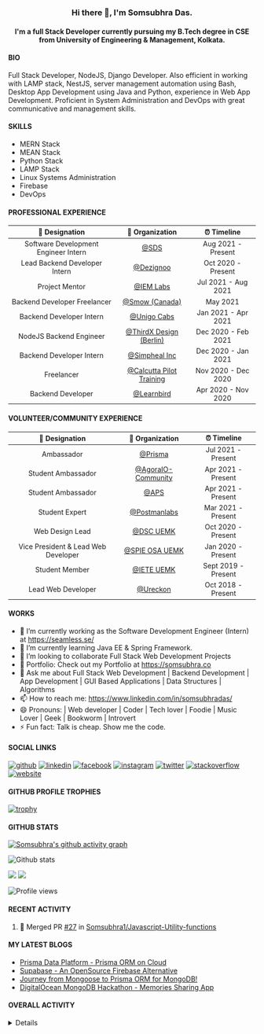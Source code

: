 <h3 align="center"> Hi there 👋, I'm Somsubhra Das. </h3>

<h4 align="center"> I'm a full Stack Developer currently pursuing my B.Tech degree in CSE from University of Engineering & Management, Kolkata.  </h4>

#### BIO

Full Stack Developer, NodeJS, Django Developer. Also efficient in working with LAMP stack, NestJS, server management automation using Bash, Desktop App Development using Java and Python, experience in Web App Development. Proficient in System Administration and DevOps with great communicative and management skills.

#### SKILLS

- MERN Stack
- MEAN Stack
- Python Stack
- LAMP Stack
- Linux Systems Administration
- Firebase
- DevOps

#### PROFESSIONAL EXPERIENCE

|            💼 Designation            |                          🏢 Organization                          |     ⏰ Timeline     |
| :----------------------------------: | :---------------------------------------------------------------: | :-----------------: |
| Software Development Engineer Intern |                   [@SDS](https://seamless.se/)                    | Aug 2021 - Present  |
|    Lead Backend Developer Intern     |                [@Dezignoo](https://dezignoo.com/)                 | Oct 2020 - Present  |
|            Project Mentor            | [@IEM Labs](https://github.com/IEMA-Research-Development-Pvt-Ltd) | Jul 2021 - Aug 2021 |
|     Backend Developer Freelancer     |                 [@Smow (Canada)](http://smow.ca/)                 |      May 2021       |
|       Backend Developer Intern       |         [@Unigo Cabs](https://github.com/UnigoCabs-Dev/)          | Jan 2021 - Apr 2021 |
|       NodeJS Backend Engineer        |         [@ThirdX Design (Berlin)](https://thirdx.design/)         | Dec 2020 - Feb 2021 |
|       Backend Developer Intern       |              [@Simpheal Inc](https://simpheal.com/)               | Dec 2020 - Jan 2021 |
|              Freelancer              |   [@Calcutta Pilot Training](http://calcuttapilottraining.com/)   | Nov 2020 - Dec 2020 |
|          Backend Developer           |              [@Learnbird](https://www.learnbird.in/)              | Apr 2020 - Nov 2020 |

#### VOLUNTEER/COMMUNITY EXPERIENCE

|           💼 Designation            |                      🏢 Organization                       |     ⏰ Timeline     |
| :---------------------------------: | :--------------------------------------------------------: | :-----------------: |
|             Ambassador              |            [@Prisma](https://github.com/prisma)            | Jul 2021 - Present  |
|         Student Ambassador          | [@AgoraIO-Community](https://github.com/AgoraIO-Community) | Apr 2021 - Present  |
|         Student Ambassador          |                  [@APS](https://aps.org)                   | Apr 2021 - Present  |
|           Student Expert            |      [@Postmanlabs](https://github.com/postmanlabs/)       | Mar 2021 - Present  |
|           Web Design Lead           |              [@DSC UEMK](https://dscuemk.co/)              | Oct 2020 - Present  |
| Vice President & Lead Web Developer |         [@SPIE OSA UEMK](http://spieosauemk.team/)         | Jan 2020 - Present  |
|           Student Member            |                       [@IETE UEMK]()                       | Sept 2019 - Present |
|         Lead Web Developer          |              [@Ureckon](https://ureckon.org/)              | Oct 2018 - Present  |

#### WORKS

- 🔭 I’m currently working as the Software Development Engineer (Intern) at https://seamless.se/
- 🌱 I’m currently learning Java EE & Spring Framework.
- 👯 I’m looking to collaborate Full Stack Web Development Projects
- 💼 Portfolio: Check out my Portfolio at https://somsubhra.co
- 💬 Ask me about Full Stack Web Development | Backend Development | App Development | GUI Based Applications | Data Structures | Algorithms
- 📫 How to reach me: https://www.linkedin.com/in/somsubhradas/
- 😄 Pronouns: | Web developer | Coder | Tech lover | Foodie | Music Lover | Geek | Bookworm | Introvert
- ⚡ Fun fact: Talk is cheap. Show me the code.

#### SOCIAL LINKS

<p align="center">

[<img src='https://cdn.jsdelivr.net/npm/simple-icons@3.0.1/icons/github.svg' alt='github' height='40'>](https://github.com/Somsubhra1) [<img src='https://cdn.jsdelivr.net/npm/simple-icons@3.0.1/icons/linkedin.svg' alt='linkedin' height='40'>](https://www.linkedin.com/in/somsubhradas/) [<img src='https://cdn.jsdelivr.net/npm/simple-icons@3.0.1/icons/facebook.svg' alt='facebook' height='40'>](https://www.facebook.com/S0msubhradas) [<img src='https://cdn.jsdelivr.net/npm/simple-icons@3.0.1/icons/instagram.svg' alt='instagram' height='40'>](https://www.instagram.com/somsubhra__das/) [<img src='https://cdn.jsdelivr.net/npm/simple-icons@3.0.1/icons/twitter.svg' alt='twitter' height='40'>](https://twitter.com/Somsubhra1CP) [<img src='https://cdn.jsdelivr.net/npm/simple-icons@3.0.1/icons/stackoverflow.svg' alt='stackoverflow' height='40'>](https://stackoverflow.com/users/10871274/somsubhra-das) [<img src='https://cdn.jsdelivr.net/npm/simple-icons@3.0.1/icons/icloud.svg' alt='website' height='40'>](https://somsubhra.co/)

</p>

#### GITHUB PROFILE TROPHIES

[![trophy](https://github-profile-trophy.vercel.app/?username=Somsubhra1&theme=flat)](https://github.com/ryo-ma/github-profile-trophy)

#### GITHUB STATS

[![Somsubhra's github activity graph](https://activity-graph.herokuapp.com/graph?username=somsubhra1&theme=react-dark)](https://github.com/somsubhra1)

<p align="center">

![Github stats](https://github-readme-stats.vercel.app/api?username=Somsubhra1&show_icons=true)<br>

<img src="https://github-readme-streak-stats.herokuapp.com/?user=Somsubhra1&theme=light" />

<img src="https://github-readme-stats.vercel.app/api/top-langs/?username=Somsubhra1&layout=compact&theme=light" />

![Profile views](https://gpvc.arturio.dev/Somsubhra1)

</p>

#### RECENT ACTIVITY

<!--START_SECTION:activity-->

1. 🎉 Merged PR [#27](https://github.com/Somsubhra1/Javascript-Utility-functions/pull/27) in [Somsubhra1/Javascript-Utility-functions](https://github.com/Somsubhra1/Javascript-Utility-functions)
<!--END_SECTION:activity-->

#### MY LATEST BLOGS

<!-- BLOG-POST-LIST:START -->
- [Prisma Data Platform - Prisma ORM on Cloud](https://dev.to/somsubhra1/prisma-data-platform-prisma-orm-on-cloud-2854)
- [Supabase - An OpenSource Firebase Alternative](https://dev.to/somsubhra1/supabase-an-opensource-firebase-alternative-51h4)
- [Journey from Mongoose to Prisma ORM for MongoDB!](https://dev.to/somsubhra1/journey-from-mongoose-to-prisma-orm-for-mongodb-3j21)
- [DigitalOcean MongoDB Hackathon - Memories Sharing App](https://dev.to/somsubhra1/digitalocean-mongodb-hackathon-memories-sharing-app-2kne)
<!-- BLOG-POST-LIST:END -->

#### OVERALL ACTIVITY

<details>
<!--START_SECTION:waka-->
**🐱 My GitHub Data** 

> 🏆 1,393 Contributions in the Year 2021
 > 
> 📦 246.0 kB Used in GitHub's Storage 
 > 
> 🚫 Not Opted to Hire
 > 
> 📜 153 Public Repositories 
 > 
> 🔑 13 Private Repositories  
 > 
**I'm a Night 🦉** 

```text
🌞 Morning    169 commits    ██░░░░░░░░░░░░░░░░░░░░░░░   10.99% 
🌆 Daytime    561 commits    █████████░░░░░░░░░░░░░░░░   36.48% 
🌃 Evening    608 commits    ██████████░░░░░░░░░░░░░░░   39.53% 
🌙 Night      200 commits    ███░░░░░░░░░░░░░░░░░░░░░░   13.0%

```
📅 **I'm Most Productive on Saturday** 

```text
Monday       165 commits    ██░░░░░░░░░░░░░░░░░░░░░░░   10.73% 
Tuesday      206 commits    ███░░░░░░░░░░░░░░░░░░░░░░   13.39% 
Wednesday    170 commits    ██░░░░░░░░░░░░░░░░░░░░░░░   11.05% 
Thursday     242 commits    ████░░░░░░░░░░░░░░░░░░░░░   15.73% 
Friday       235 commits    ███░░░░░░░░░░░░░░░░░░░░░░   15.28% 
Saturday     261 commits    ████░░░░░░░░░░░░░░░░░░░░░   16.97% 
Sunday       259 commits    ████░░░░░░░░░░░░░░░░░░░░░   16.84%

```


📊 **This Week I Spent My Time On** 

```text
💬 Programming Languages: 
JavaScript               1 hr 6 mins         ██████████████████░░░░░░░   74.87% 
Properties               15 mins             ████░░░░░░░░░░░░░░░░░░░░░   17.28% 
Other                    5 mins              █░░░░░░░░░░░░░░░░░░░░░░░░   5.66% 
Java                     1 min               ░░░░░░░░░░░░░░░░░░░░░░░░░   2.18% 
Text                     0 secs              ░░░░░░░░░░░░░░░░░░░░░░░░░   0.0%

🔥 Editors: 
VS Code                  1 hr 10 mins        ████████████████████░░░░░   80.28% 
IntelliJ                 17 mins             █████░░░░░░░░░░░░░░░░░░░░   19.72%

```

**I Mostly Code in JavaScript** 

```text
JavaScript               42 repos            ██████████░░░░░░░░░░░░░░░   43.3% 
CSS                      12 repos            ███░░░░░░░░░░░░░░░░░░░░░░   12.37% 
Python                   12 repos            ███░░░░░░░░░░░░░░░░░░░░░░   12.37% 
HTML                     12 repos            ███░░░░░░░░░░░░░░░░░░░░░░   12.37% 
TypeScript               7 repos             █░░░░░░░░░░░░░░░░░░░░░░░░   7.22%

```


**Timeline**

![Chart not found](https://raw.githubusercontent.com/Somsubhra1/Somsubhra1/master/charts/bar_graph.png) 


 Last Updated on 20/10/2021
<!--END_SECTION:waka-->
</details>
